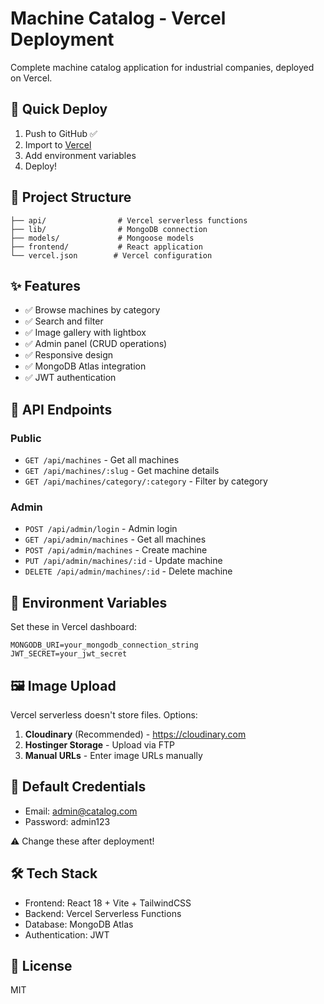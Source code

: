 # Machine Catalog - Vercel Deployment

Complete machine catalog application for industrial companies, deployed on Vercel.

## 🚀 Quick Deploy

1. Push to GitHub ✅
2. Import to [Vercel](https://vercel.com)
3. Add environment variables
4. Deploy!

## 📁 Project Structure

```
├── api/                # Vercel serverless functions
├── lib/                # MongoDB connection
├── models/             # Mongoose models
├── frontend/           # React application
└── vercel.json        # Vercel configuration
```

## ✨ Features

- ✅ Browse machines by category
- ✅ Search and filter
- ✅ Image gallery with lightbox
- ✅ Admin panel (CRUD operations)
- ✅ Responsive design
- ✅ MongoDB Atlas integration
- ✅ JWT authentication

## 🔑 API Endpoints

### Public
- `GET /api/machines` - Get all machines
- `GET /api/machines/:slug` - Get machine details
- `GET /api/machines/category/:category` - Filter by category

### Admin
- `POST /api/admin/login` - Admin login
- `GET /api/admin/machines` - Get all machines
- `POST /api/admin/machines` - Create machine
- `PUT /api/admin/machines/:id` - Update machine
- `DELETE /api/admin/machines/:id` - Delete machine

## 📝 Environment Variables

Set these in Vercel dashboard:

```env
MONGODB_URI=your_mongodb_connection_string
JWT_SECRET=your_jwt_secret
```

## 🖼️ Image Upload

Vercel serverless doesn't store files. Options:

1. **Cloudinary** (Recommended) - https://cloudinary.com
2. **Hostinger Storage** - Upload via FTP
3. **Manual URLs** - Enter image URLs manually

## 🎯 Default Credentials

- Email: admin@catalog.com
- Password: admin123

⚠️ Change these after deployment!

## 🛠️ Tech Stack

- Frontend: React 18 + Vite + TailwindCSS
- Backend: Vercel Serverless Functions
- Database: MongoDB Atlas
- Authentication: JWT

## 📄 License

MIT
